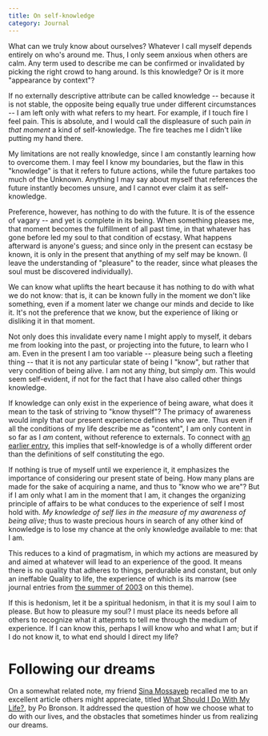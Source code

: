 ```yaml
---
title: On self-knowledge
category: Journal
---
```


What can we truly know about ourselves?  Whatever I call myself depends
entirely on who's around me.  Thus, I only seem anxious when others are
calm.  Any term used to describe me can be confirmed or invalidated by
picking the right crowd to hang around.  Is this knowledge?  Or is it
more "appearance by context"?

If no externally descriptive attribute can be called knowledge --
because it is not stable, the opposite being equally true under
different circumstances -- I am left only with what refers to my heart.
For example, if I touch fire I feel pain.  This is absolute, and I would
call the displeasure of such pain *in that moment* a kind of
self-knowledge.  The fire teaches me I didn't like putting my hand
there.

My limitations are not really knowledge, since I am constantly learning
how to overcome them.  I may feel I know my boundaries, but the flaw in
this "knowledge" is that it refers to future actions, while the future
partakes too much of the Unknown.  Anything I may say about myself that
references the future instantly becomes unsure, and I cannot ever claim
it as self-knowledge.

Preference, however, has nothing to do with the future.  It is of the
essence of vagary -- and yet is complete in its being.  When something
pleases me, that moment becomes the fulfillment of all past time, in
that whatever has gone before led my soul to that condition of ecstasy.
What happens afterward is anyone's guess; and since only in the present
can ecstasy be known, it is only in the present that anything of my self
may be known.  (I leave the understanding of "pleasure" to the reader,
since what pleases the soul must be discovered individually).

We can know what uplifts the heart because it has nothing to do with
what we do not know: that is, it can be known fully in the moment we
don't like something, even if a moment later we change our minds and
decide to like it.  It's not the preference that we know, but the
experience of liking or disliking it in that moment.

Not only does this invalidate every name I might apply to myself, it
debars me from looking into the past, or projecting into the future, to
learn who I am.  Even in the present I am too variable -- pleasure being
such a fleeting thing -- that it is not any particular state of being I
"know", but rather that very condition of being alive.  I am not any
*thing*, but simply *am*.  This would seem self-evident, if not for the fact
that I have also called other things knowledge.

If knowledge can only exist in the experience of being aware, what does
it mean to the task of striving to "know thyself"?  The primacy of
awareness would imply that our present experience defines who we are.
Thus even if all the conditions of my life describe me as "content", I
am only content in so far as I *am* content, without reference to
externals.  To connect with [an earlier entry](feb2004#theego), this implies that
self-knowledge is of a wholly different order than the definitions of
self constituting the ego.

If nothing is true of myself until we experience it, it emphasizes the
importance of considering our present state of being.  How many plans
are made for the sake of acquiring a name, and thus to "know who we
are"?  But if I am only what I am in the moment that I am, it changes
the organizing principle of affairs to be what conduces to the
experience of self I most hold with.  *My knowledge of self lies in the
measure of my awareness of being alive*; thus to waste precious hours in
search of any other kind of knowledge is to lose my chance at the only
knowledge available to me: that I am.

This reduces to a kind of pragmatism, in which my actions are measured
by and aimed at whatever will lead to an experience of the good.  It
means there is no quality that adheres to things, perdurable and
constant, but only an ineffable Quality to life, the experience of which
is its marrow (see journal entries from [the summer of 2003](summer2003) on this
theme).

If this is hedonism, let it be a spiritual hedonism, in that it is my
soul I aim to please.  But how to pleasure my soul?  I must place its
needs before all others to recognize what it attepmts to tell me through
the medium of experience.  If I can know this, perhaps I will know who
and what I am; but if I do not know it, to what end should I direct my
life?

# Following our dreams

On a somewhat related note, my friend [Sina Mossayeb](http://mossayeb.org/) recalled me to an
excellent article others might appreciate, titled
[What Should I Do With My Life?](what.should.i.do), by Po Bronson.  It addressed the
question of how we choose what to do with our lives, and the obstacles
that sometimes hinder us from realizing our dreams.


